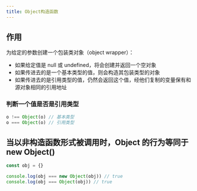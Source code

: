 ```yaml
---
title: Object构造函数
---
```


## 作用

为给定的参数创建一个包装类对象（object wrapper）：

- 如果给定值是 null 或 undefined，将会创建并返回一个空对象
- 如果传进去的是一个基本类型的值，则会构造其包装类型的对象
- 如果传进去的是引用类型的值，仍然会返回这个值，经他们复制的变量保有和源对象相同的引用地址

### 判断一个值是否是引用类型

```javascript
o !== Object(o) // 基本类型
o === Object(o) // 引用类型
```

## 当以非构造函数形式被调用时，Object 的行为等同于 new Object()

```javascript
const obj = {}

console.log(obj === new Object(obj)) // true
console.log(obj === Object(obj)) // true
```
